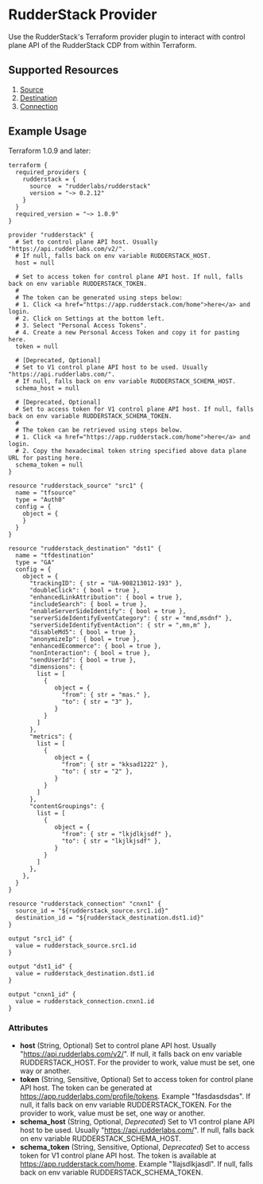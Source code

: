 # RudderStack Provider
Use the RudderStack's Terraform provider plugin to interact with control plane API of the RudderStack CDP from within Terraform.

## Supported Resources 
   1. [Source](resources/source.md)
   1. [Destination](resources/destination.md)
   1. [Connection](resources/connection.md)

## Example Usage 
Terraform 1.0.9 and later:
```
terraform {
  required_providers {
    rudderstack = {
      source  = "rudderlabs/rudderstack"
      version = "~> 0.2.12"
    }
  }
  required_version = "~> 1.0.9"
}

provider "rudderstack" {
  # Set to control plane API host. Usually "https://api.rudderlabs.com/v2/".
  # If null, falls back on env variable RUDDERSTACK_HOST.
  host = null

  # Set to access token for control plane API host. If null, falls back on env variable RUDDERSTACK_TOKEN.
  #
  # The token can be generated using steps below:
  # 1. Click <a href="https://app.rudderstack.com/home">here</a> and login.
  # 2. Click on Settings at the bottom left.
  # 3. Select "Personal Access Tokens".
  # 4. Create a new Personal Access Token and copy it for pasting here.
  token = null 

  # [Deprecated, Optional]
  # Set to V1 control plane API host to be used. Usually "https://api.rudderlabs.com/".
  # If null, falls back on env variable RUDDERSTACK_SCHEMA_HOST.
  schema_host = null

  # [Deprecated, Optional]
  # Set to access token for V1 control plane API host. If null, falls back on env variable RUDDERSTACK_SCHEMA_TOKEN.
  #
  # The token can be retrieved using steps below.
  # 1. Click <a href="https://app.rudderstack.com/home">here</a> and login.
  # 2. Copy the hexadecimal token string specified above data plane URL for pasting here.
  schema_token = null
}

resource "rudderstack_source" "src1" {
  name = "tfsource"
  type = "Auth0"
  config = {
    object = { 
    }
  }
}

resource "rudderstack_destination" "dst1" {
  name = "tfdestination"
  type = "GA"
  config = {
    object = { 
      "trackingID": { str = "UA-908213012-193" },
      "doubleClick": { bool = true },
      "enhancedLinkAttribution": { bool = true },
      "includeSearch": { bool = true },
      "enableServerSideIdentify": { bool = true },
      "serverSideIdentifyEventCategory": { str = "mnd,msdnf" },
      "serverSideIdentifyEventAction": { str = ",mn,m" },
      "disableMd5": { bool = true },
      "anonymizeIp": { bool = true },
      "enhancedEcommerce": { bool = true },
      "nonInteraction": { bool = true },
      "sendUserId": { bool = true },
      "dimensions": {
        list = [
          {
             object = {
               "from": { str = "mas." },
               "to": { str = "3" },
             }
          }
        ]
      },
      "metrics": {
        list = [
          {
             object = {
               "from": { str = "kksad1222" },
               "to": { str = "2" },
             }
          }
        ]
      },
      "contentGroupings": {
        list = [
          {
             object = {
               "from": { str = "lkjdlkjsdf" },
               "to": { str = "lkjlkjsdf" },
             }
          }
        ]
      },
    },
  }
}

resource "rudderstack_connection" "cnxn1" {
  source_id = "${rudderstack_source.src1.id}" 
  destination_id = "${rudderstack_destination.dst1.id}"
}

output "src1_id" {
  value = rudderstack_source.src1.id
}

output "dst1_id" {
  value = rudderstack_destination.dst1.id
}

output "cnxn1_id" {
  value = rudderstack_connection.cnxn1.id
}

```

### Attributes 

- **host** (String, Optional)
  Set to control plane API host. Usually "https://api.rudderlabs.com/v2/". If null, it falls back on env variable RUDDERSTACK_HOST. For the provider to work, value must be set, one way or another.
- **token** (String, Sensitive, Optional)
  Set to access token for control plane API host. The token can be generated at https://app.rudderlabs.com/profile/tokens. Example "1fasdasdsdas". If null, it falls back on env variable RUDDERSTACK_TOKEN. For the provider to work, value must be set, one way or another.
- **schema_host** (String, Optional, *Deprecated*)
  Set to V1 control plane API host to be used. Usually "https://api.rudderlabs.com/". If null, falls back on env variable RUDDERSTACK_SCHEMA_HOST.
- **schema_token** (String, Sensitive, Optional, *Deprecated*)
  Set to access token for V1 control plane API host. The token is available at https://app.rudderstack.com/home. Example "1lajsdlkjasdl". If null, falls back on env variable RUDDERSTACK_SCHEMA_TOKEN.

